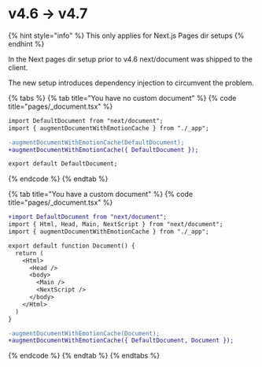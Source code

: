 # v4.6 -> v4.7

{% hint style="info" %}
This only applies for Next.js Pages dir setups
{% endhint %}

In the Next pages dir setup prior to v4.6 next/document was shipped to the client.

The new setup introduces dependency injection to circumvent the problem. &#x20;

{% tabs %}
{% tab title="You have no custom document" %}
{% code title="pages/_document.tsx" %}
```diff
import DefaultDocument from "next/document";
import { augmentDocumentWithEmotionCache } from "./_app";

-augmentDocumentWithEmotionCache(DefaultDocument);
+augmentDocumentWithEmotionCache({ DefaultDocument });

export default DefaultDocument;
```
{% endcode %}
{% endtab %}

{% tab title="You have a custom document" %}
{% code title="pages/_document.tsx" %}
```diff
+import DefaultDocument from "next/document";
import { Html, Head, Main, NextScript } from "next/document";
import { augmentDocumentWithEmotionCache } from "./_app";

export default function Document() {
  return (
    <Html>
      <Head />
      <body>
        <Main />
        <NextScript />
      </body>
    </Html>
  )
}

-augmentDocumentWithEmotionCache(Document);
+augmentDocumentWithEmotionCache({ DefaultDocument, Document });
```
{% endcode %}
{% endtab %}
{% endtabs %}

